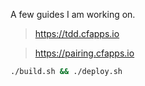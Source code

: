 A few guides I am working on.

> https://tdd.cfapps.io

> https://pairing.cfapps.io

```bash
./build.sh && ./deploy.sh
```